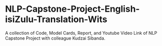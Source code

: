 # NLP-Capstone-Project-English-isiZulu-Translation-Wits
A collection of Code, Model Cards, Report, and Youtube Video Link of NLP Capstone Project with colleague Kudzai Sibanda.
